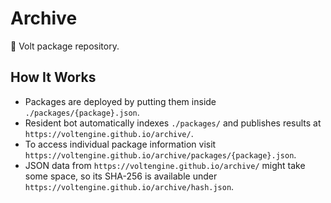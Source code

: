 # Archive

📁 Volt package repository.

## How It Works

- Packages are deployed by putting them inside `./packages/{package}.json`.
- Resident bot automatically indexes `./packages/` and publishes results at `https://voltengine.github.io/archive/`.
- To access individual package information visit `https://voltengine.github.io/archive/packages/{package}.json`.
- JSON data from `https://voltengine.github.io/archive/` might take some space, so its SHA-256 is available under `https://voltengine.github.io/archive/hash.json`.